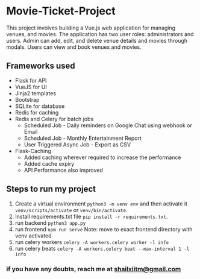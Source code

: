 # Movie-Ticket-Project
This project involves building a Vue.js web application for managing venues, and movies.
The application has two user roles: administrators and users. Admin can add, edit, and
delete venue details and movies through modals. Users can view and book venues and
movies.

## Frameworks used
- Flask for API
- VueJS for UI 
- Jinja2 templates 
- Bootstrap
- SQLite for database 
- Redis for caching
- Redis and Celery for batch jobs
  - Scheduled Job - Daily reminders on Google Chat using webhook or Email
  - Scheduled Job - Monthly Entertainment Report
  - User Triggered Async Job - Export as CSV
- Flask-Caching
  - Added caching wherever required to increase the performance
  - Added cache expiry 
  - API Performance also improved


## Steps to run my project
1. Create a virtual environment `python3 -m venv env` and then activate it `venv/scripts/activate` or `venv/bin/activate`.
2. Install requirements.txt file `pip install -r requirements.txt`.
3. run backend `python3 app.py`
4. run frontend `npm run serve` Note: move to exact frontend directory with venv activated
5. run celery workers `celery -A workers.celery worker -l info`
6. run celery beats `celery -A workers.celery beat --max-interval 1 -l info`

### if you have any doubts, reach me at shailxiitm@gmail.com


